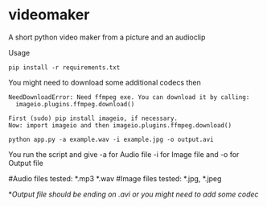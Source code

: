 # videomaker
A short python video maker from a picture and an audioclip

Usage
```
pip install -r requirements.txt
```
You might need to download some additional codecs then
```
NeedDownloadError: Need ffmpeg exe. You can download it by calling:
  imageio.plugins.ffmpeg.download()
```
```
First (sudo) pip install imageio, if necessary.
Now: import imageio and then imageio.plugins.ffmpeg.download()
```

```
python app.py -a example.wav -i example.jpg -o output.avi
```
You run the script and give -a for Audio file -i for Image file and -o for Output file


#Audio files tested:
    *.mp3 
    *.wav
#Image files tested:
    *.jpg, *.jpeg
    
**Output file should be ending on *.avi or you might need to add some codec**
